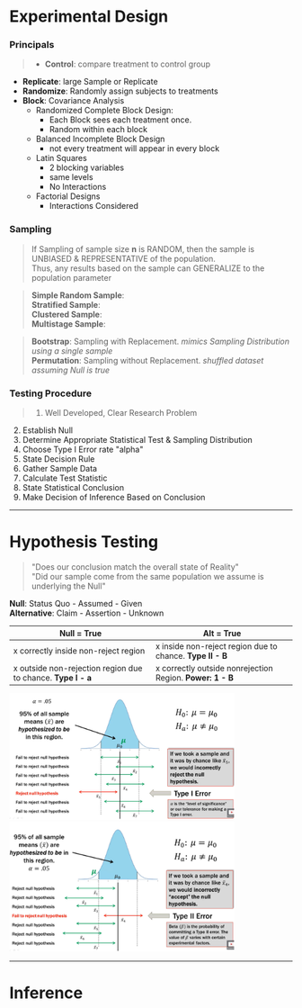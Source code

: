 # Experimental Design
### Principals
>* **Control**: compare treatment to control group
* **Replicate**: large Sample or Replicate
* **Randomize**: Randomly assign subjects to treatments
* **Block**: Covariance Analysis
  + Randomized Complete Block Design:
    + Each Block sees each treatment once.
    + Random within each block
  + Balanced Incomplete Block Design
    + not every treatment will appear in every block
  + Latin Squares
    + 2 blocking variables
    + same levels
    + No Interactions
  + Factorial Designs
    + Interactions Considered

### Sampling
> If Sampling of sample size **n** is RANDOM, then the sample is UNBIASED & REPRESENTATIVE of the population. \
Thus, any results based on the sample can GENERALIZE to the population parameter

> **Simple Random Sample**:\
**Stratified Sample**:\
**Clustered Sample**:\
**Multistage Sample**:

>**Bootstrap**: Sampling with Replacement. *mimics Sampling Distribution using a single sample*\
**Permutation**: Sampling without Replacement. _shuffled dataset assuming Null is true_


### Testing Procedure
>1. Well Developed, Clear Research Problem
2. Establish Null
3. Determine Appropriate Statistical Test & Sampling Distribution
4. Choose Type I Error rate "alpha"
5. State Decision Rule
6. Gather Sample Data
7. Calculate Test Statistic
8. State Statistical Conclusion
9. Make Decision of Inference Based on Conclusion

---

# Hypothesis Testing
> "Does our conclusion match the overall state of Reality"\
"Did our sample come from the same population we assume is underlying the Null"

**Null**: Status Quo - Assumed - Given\
**Alternative**: Claim - Assertion - Unknown

Null = True | Alt = True
 --- | ---
x correctly inside non-reject region | x inside non-reject region due to chance. **Type II - B**
x outside non-rejection region due to chance. **Type I - a** | x correctly outside nonrejection Region. **Power: 1 - B**

<p float="left">
  <img src="Images/TYPE1.PNG" width="400" />
  <img src="Images/TYPE2.PNG" width="400" />
</p>

---

# Inference
